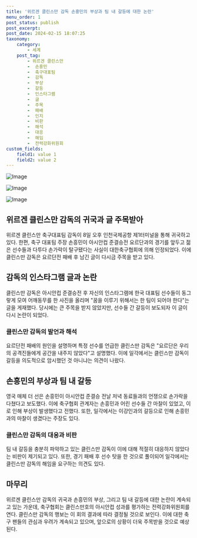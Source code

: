 ```yaml
---
title: '위르겐 클린스만 감독 손흥민의 부상과 팀 내 갈등에 대한 논란'
menu_order: 1
post_status: publish
post_excerpt: 
post_date: 2024-02-15 18:07:25
taxonomy:
    category:
        - 세계
    post_tag:
        - 위르겐 클린스만
        -  손흥민
        -  축구대표팀
        -  감독
        -  부상
        -  갈등
        -  인스타그램
        -  글
        -  주목
        -  패배
        -  인지
        -  비판
        -  해석
        -  대응
        -  해임
        -  전력강화위원회
custom_fields:
    field1: value 1
    field2: value 2
---
```


![Image](https://imgnews.pstatic.net/image/023/2024/02/14/0003816622_001_20240214211601066.jpg?type=w647)

![Image](https://imgnews.pstatic.net/image/023/2024/02/14/0003816622_002_20240214211601116.jpg?type=w647)

![Image](https://imgnews.pstatic.net/image/023/2024/02/14/0003816622_003_20240214211601148.jpg?type=w647)

## 위르겐 클린스만 감독의 귀국과 글 주목받아
위르겐 클린스만 축구대표팀 감독이 8일 오후 인천국제공항 제1터미널을 통해 귀국하고 있다. 한편, 축구 대표팀 주장 손흥민이 아시안컵 준결승전 요르단과의 경기를 앞두고 젊은 선수들과 다투다 손가락이 탈구됐다는 사실이 대한축구협회에 의해 인정되었다. 이에 클린스만 감독은 요르단전 패배 후 남긴 글이 다시금 주목을 받고 있다.
## 감독의 인스타그램 글과 논란
클린스만 감독은 아시안컵 준결승전 후 자신의 인스타그램에 한국 대표팀 선수들이 동그랗게 모여 어깨동무를 한 사진을 올리며 "꿈을 이루기 위해서는 한 팀이 되어야 한다"는 글을 게재했다. 당시에는 큰 주목을 받지 않았지만, 선수들 간 갈등이 보도되자 이 글이 다시 논란이 되었다.
### 클린스만 감독의 발언과 해석
요르단전 패배의 원인을 설명하며 특정 선수를 언급한 클린스만 감독은 "요르단은 우리의 공격진들에게 공간을 내주지 않았다"고 설명했다. 이에 일각에서는 클린스만 감독이 갈등을 의도적으로 암시했던 것 아니냐는 의견이 나왔다.
## 손흥민의 부상과 팀 내 갈등
영국 매체 더 선은 손흥민이 아시안컵 준결승 전날 저녁 동료들과의 언쟁으로 손가락을 다쳤다고 보도했다. 이에 축구협회 관계자는 손흥민과 어린 선수들 간 마찰이 있었고, 이로 인해 부상이 발생했다고 전했다. 또한, 일각에서는 이강인과의 갈등으로 인해 손흥민과의 마찰이 생겼다는 주장도 있다.
### 클린스만 감독의 대응과 비판
팀 내 갈등을 충분히 파악하고 있는 클린스만 감독이 이에 대해 적절히 대응하지 않았다는 비판이 제기되고 있다. 또한, 경기 패배 후 선수 탓을 한 것으로 풀이되어 일각에서는 클린스만 감독의 해임을 요구하는 의견도 있다.
## 마무리
위르겐 클린스만 감독의 귀국과 손흥민의 부상, 그리고 팀 내 갈등에 대한 논란이 계속되고 있는 가운데, 축구협회는 클린스만호의 아시안컵 성과를 평가하는 전력강화위원회를 연다. 클린스만 감독의 행보는 이 회의 결과에 따라 결정될 것으로 보인다. 이에 대한 축구 팬들의 관심과 우려가 계속되고 있으며, 앞으로의 상황이 더욱 주목받을 것으로 예상된다.

